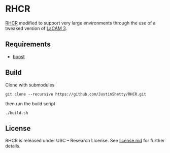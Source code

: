 # RHCR
[RHCR](https://github.com/Jiaoyang-Li/RHCR) modified to support very large environments through the use of a tweaked version of [LaCAM 3](https://github.com/Kei18/lacam3).

## Requirements
* [boost](https://www.boost.org/)

## Build
Clone with submodules
```
git clone --recursive https://github.com/JustinShetty/RHCR.git
```

then run the build script

```
./build.sh
```

## License
RHCR is released under USC – Research License. See [license.md](license.md) for further details.
